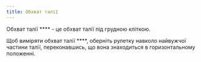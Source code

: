 ```yaml
---
title: Обхват талії
---
```


Обхват талії **** - це обхват талії під грудною кліткою.

Щоб виміряти обхват талії ****, оберніть рулетку навколо найвужчої частини талії, переконавшись, що вона знаходиться в горизонтальному положенні.
